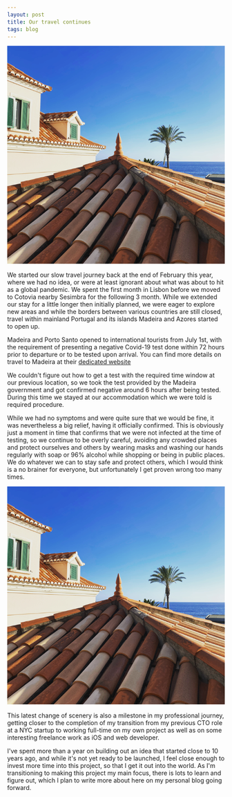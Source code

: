 ```yaml
---
layout: post
title: Our travel continues
tags: blog
---
```


![](/assets/posts/2020-07-06-our-travel-continues/portugal_madeira.png)

We started our slow travel journey back at the end of February this year, where we had no idea, or were at least ignorant about what was about to hit as a global pandemic. We spent the first month in Lisbon before we moved to Cotovia nearby Sesimbra for the following 3 month. While we extended our stay for a little longer then initially planned, we were eager to explore new areas and while the borders between various countries are still closed, travel within mainland Portugal  and its islands Madeira and Azores started to open up.

Madeira and Porto Santo opened to international tourists from July 1st, with the requirement of presenting a negative Covid-19 test done within 72 hours prior to departure or to be tested upon arrival. You can find more details on travel to Madeira at their [dedicated website](https://madeirasafetodiscover.com/)

We couldn't figure out how to get a test with the required time window at our previous location, so we took the test provided by the Madeira government and got confirmed negative around 6 hours after being tested. During this time we stayed at our accommodation which we were told is required procedure.

While we had no symptoms and were quite sure that we would be fine, it was nevertheless a big relief, having it officially confirmed. This is obviously just a moment in time that confirms that we were not infected at the time of testing, so we continue to be overly careful, avoiding any crowded places and protect ourselves and others by wearing masks and washing our hands regularly with soap or 96% alcohol while shopping or being in public places. We do whatever we can to stay safe and protect others, which I would think is a no brainer for everyone, but unfortunately I get proven wrong too many times.

![](/assets/posts/2020-07-06-our-travel-continues/portugal_madeira.png)

This latest change of scenery is also a milestone in my professional journey, getting closer to the completion of my transition from my previous CTO role at a NYC startup to working full-time on my own project as well as on some interesting freelance work as iOS and web developer.

I've spent more than a year on building out an idea that started close to 10 years ago, and while it's not yet ready to be launched, I feel close enough to invest more time into this project, so that I get it out into the world. As I'm transitioning to making this project my main focus, there is lots to learn and figure out, which I plan to write more about here on my personal blog going forward.
